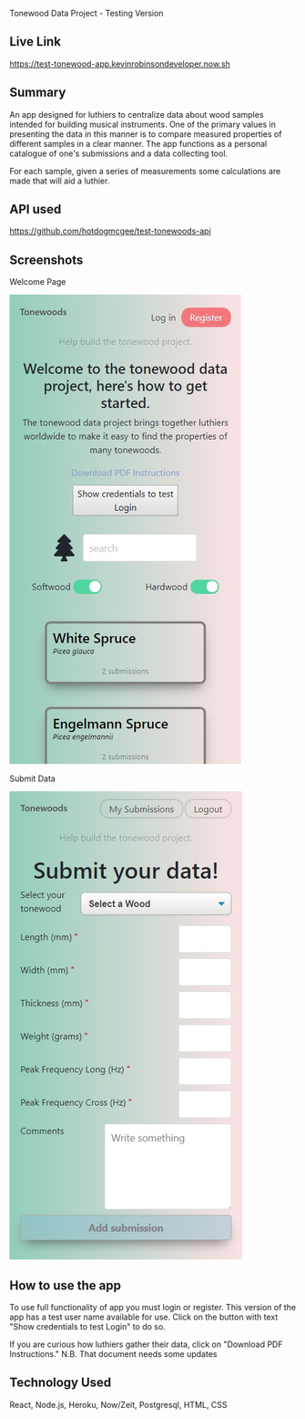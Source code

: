 Tonewood Data Project - Testing Version

## Live Link
<https://test-tonewood-app.kevinrobinsondeveloper.now.sh>

## Summary

An app designed for luthiers to centralize data about wood samples intended for building musical instruments. One of the primary values in presenting the data in this manner is to compare measured properties of different samples in a clear manner.  The app functions as a personal catalogue of one's submissions and a data collecting tool.

For each sample, given a series of measurements some calculations are made that will aid a luthier.

## API used

<https://github.com/hotdogmcgee/test-tonewoods-api>

## Screenshots

Welcome Page 

![welcome page](src/components/About/Welcome&#32;Page.jpg "welcome-page")

Submit Data

![submission page](src/components/About/submission-page.jpg "submission-page")

## How to use the app

To use full functionality of app you must login or register. This version of the app has a test user name available for use. Click on the button with text "Show credentials to test Login" to do so.

If you are curious how luthiers gather their data, click on "Download PDF Instructions." N.B. That document needs some updates

## Technology Used

React, Node.js, Heroku, Now/Zeit, Postgresql, HTML, CSS
